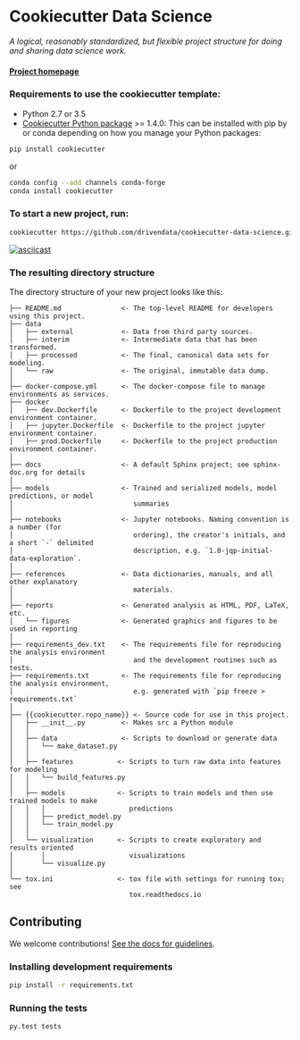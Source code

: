 # Cookiecutter Data Science

_A logical, reasonably standardized, but flexible project structure for doing and sharing data science work._


#### [Project homepage](http://drivendata.github.io/cookiecutter-data-science/)


### Requirements to use the cookiecutter template:

 - Python 2.7 or 3.5
 - [Cookiecutter Python package](http://cookiecutter.readthedocs.org/en/latest/installation.html) >= 1.4.0: This can be installed with pip by or conda depending on how you manage your Python packages:

``` bash
pip install cookiecutter
```

or

``` bash
conda config --add channels conda-forge
conda install cookiecutter
```


### To start a new project, run:

```bash
cookiecutter https://github.com/drivendata/cookiecutter-data-science.git
```

[![asciicast](https://asciinema.org/a/244658.svg)](https://asciinema.org/a/244658)


### The resulting directory structure

The directory structure of your new project looks like this:

```
├── README.md               <- The top-level README for developers using this project.
├── data
│   ├── external            <- Data from third party sources.
│   ├── interim             <- Intermediate data that has been transformed.
│   ├── processed           <- The final, canonical data sets for modeling.
│   └── raw                 <- The original, immutable data dump.
│
├── docker-compose.yml      <- The docker-compose file to manage environments as services.
├── docker
│   ├── dev.Dockerfile      <- Dockerfile to the project development environment container.
│   ├── jupyter.Dockerfile  <- Dockerfile to the project jupyter environment container.
│   ├── prod.Dockerfile     <- Dockerfile to the project production environment container.
│
├── docs                    <- A default Sphinx project; see sphinx-doc.org for details
│
├── models                  <- Trained and serialized models, model predictions, or model
│                              summaries
│
├── notebooks               <- Jupyter notebooks. Naming convention is a number (for
│                              ordering), the creator's initials, and a short `-` delimited
│                              description, e.g. `1.0-jqp-initial-data-exploration`.
│
├── references              <- Data dictionaries, manuals, and all other explanatory
│                              materials.
│
├── reports                 <- Generated analysis as HTML, PDF, LaTeX, etc.
│   └── figures             <- Generated graphics and figures to be used in reporting
│
├── requirements_dev.txt    <- The requirements file for reproducing the analysis environment
│                              and the development routines such as tests.
├── requirements.txt        <- The requirements file for reproducing the analysis environment,
│                              e.g. generated with `pip freeze > requirements.txt`
│
├── {{cookiecutter.repo_name}} <- Source code for use in this project.
│   ├── __init__.py         <- Makes src a Python module
│   │
│   ├── data                <- Scripts to download or generate data
│   │   └── make_dataset.py
│   │
│   ├── features           <- Scripts to turn raw data into features for modeling
│   │   └── build_features.py
│   │
│   ├── models             <- Scripts to train models and then use trained models to make
│   │   │                     predictions
│   │   ├── predict_model.py
│   │   └── train_model.py
│   │
│   └── visualization      <- Scripts to create exploratory and results oriented
│       │                     visualizations
│       └── visualize.py
│
└── tox.ini                <- tox file with settings for running tox; see
                              tox.readthedocs.io
```

## Contributing

We welcome contributions! [See the docs for guidelines](https://drivendata.github.io/cookiecutter-data-science/#contributing).

### Installing development requirements

```bash
pip install -r requirements.txt
```
### Running the tests

```bash
py.test tests
```
